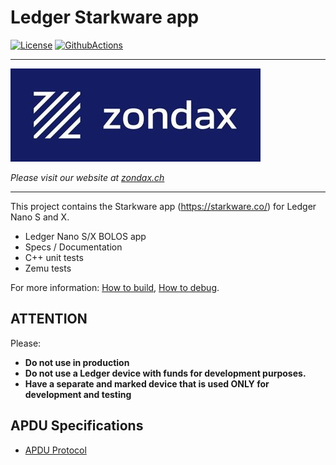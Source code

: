 # Ledger Starkware app
[![License](https://img.shields.io/badge/License-Apache%202.0-blue.svg)](https://opensource.org/licenses/Apache-2.0)
[![GithubActions](https://github.com/zondax/ledger-starkware/actions/workflows/main.yml/badge.svg)](https://github.com/Zondax/ledger-starkware/blob/main/.github/workflows/main.yaml)

-------------------

![zondax](docs/zondax.jpg)

_Please visit our website at [zondax.ch](zondax.ch)_

------------------
This project contains the Starkware app (https://starkware.co/) for Ledger Nano S and X.

- Ledger Nano S/X BOLOS app
- Specs / Documentation
- C++ unit tests
- Zemu tests

For more information: [How to build](docs/build.md), [How to debug](docs/debug.md).

## ATTENTION

Please:

- **Do not use in production**
- **Do not use a Ledger device with funds for development purposes.**
- **Have a separate and marked device that is used ONLY for development and testing**

## APDU Specifications

- [APDU Protocol](docs/APDU.md)
